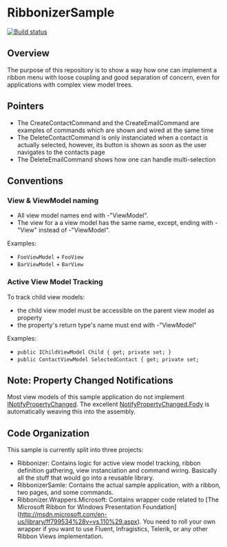 RibbonizerSample
================

[![Build status](https://ci.appveyor.com/api/projects/status?id=8ok9slq91ju4qdjr)](https://ci.appveyor.com/project/ribbonizersample)
## Overview
The purpose of this repository is to show a way how one can implement a ribbon menu with loose coupling and good separation of concern, even for applications with complex view model trees.

## Pointers
* The CreateContactCommand and the CreateEmailCommand are examples of commands which are shown and wired at the same time
* The DeleteContactCommand is only instanciated when a contact is actually selected, however, its button is shown as soon as the user navigates to the contacts page
* The DeleteEmailCommand shows how one can handle multi-selection


## Conventions
### View & ViewModel naming
* All view model names end with -"ViewModel".
* The view for a a view model has the same name, except, ending with -"View" instead of -"ViewModel".

Examples:
* `FooViewModel` + `FooView`
* `BarViewModel` + `BarView`

### Active View Model Tracking
To track child view models:
* the child view model must be accessible on the parent view model as property
* the property's return type's name must end with -"ViewModel"

Examples:
* `public IChildViewModel Child { get; private set; }`
* `public ContactViewModel SelectedContact { get; private set;`

## Note: Property Changed Notifications

Most view models of this sample application do not implement [INotifyPropertyChanged](http://msdn.microsoft.com/en-us/library/system.componentmodel.inotifypropertychanged.aspx). The excellent [NotifyPropertyChanged.Fody](https://raw.github.com/Fody/PropertyChanged) is automatically weaving this into the assembly.

## Code Organization
This sample is currently split into three projects:
* Ribbonizer: Contains logic for active view model tracking, ribbon definition gathering, view instanciation and command wiring. Basically all the stuff that would go into a reusable library.
* RibbonizerSamle: Contains the actual sample application, with a ribbon, two pages, and some commands.
* Ribbonizer.Wrappers.Microsoft: Contains wrapper code related to [The Microsoft Ribbon for Windows Presentation Foundation] (http://msdn.microsoft.com/en-us/library/ff799534%28v=vs.110%29.aspx). You need to roll your own wrapper if you want to use Fluent, Infragistics, Telerik, or any other Ribbon Views implementation.
